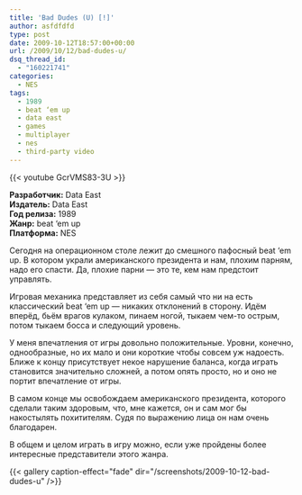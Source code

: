 ```yaml
---
title: 'Bad Dudes (U) [!]'
author: asfdfdfd
type: post
date: 2009-10-12T18:57:00+00:00
url: /2009/10/12/bad-dudes-u/
dsq_thread_id:
  - "160221741"
categories:
  - NES
tags:
  - 1989
  - beat ‘em up
  - data east
  - games
  - multiplayer
  - nes
  - third-party video
---
```

{{< youtube GcrVMS83-3U >}}

**Разработчик:** Data East  
**Издатель:** Data East  
**Год релиза:** 1989  
**Жанр:** beat ‘em up  
**Платформа:** NES  

Сегодня на операционном столе лежит до смешного пафосный beat ‘em up. В котором украли американского президента и нам, плохим парням, надо его спасти. Да, плохие парни — это те, кем нам предстоит управлять.

Игровая механика представляет из себя самый что ни на есть классический beat ‘em up — никаких отклонений в сторону. Идём вперёд, бьём врагов кулаком, пинаем ногой, тыкаем чем-то острым, потом тыкаем босса и следующий уровень. 

У меня впечатления от игры довольно положительные. Уровни, конечно, однообразные, но их мало и они короткие чтобы совсем уж надоесть. Ближе к концу присутствует некое нарушение баланса, когда играть становится значительно сложней, а потом опять просто, но и оно не портит впечатление от игры.

В самом конце мы освобождаем американского президента, которого сделали таким здоровым, что, мне кажется, он и сам мог бы накостылять похитителям. Судя по выражению лица он нам очень благодарен.

В общем и целом играть в игру можно, если уже пройдены более интересные представители этого жанра.

<!--more-->

{{< gallery caption-effect="fade" dir="/screenshots/2009-10-12-bad-dudes-u" />}}